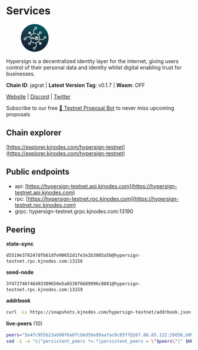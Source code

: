 # Services

<figure><img src="https://raw.githubusercontent.com/kj89/cosmos-images/main/logos/hypersign.png" alt=""><figcaption></figcaption></figure>

Hypersign is a decentralized identity layer for the internet, giving  users control of their personal data and identity whilst digital  enabling trust for businesses.

**Chain ID**: jagrat | **Latest Version Tag**: v0.1.7 | **Wasm**: OFF

[Website](https://hypersign.id) | [Discord](https://discord.gg/DmuUjMrHVw) | [Twitter](https://twitter.com/hypersignchain)



Subscribe to our free [🤖 Testnet Proposal Bot](https://t.me/kjnodes_testnet_proposal_bot) to never miss upcoming proposals


## Chain explorer
[https://explorer.kjnodes.com/hypersign-testnet](https://explorer.kjnodes.com/hypersign-testnet)

## Public endpoints

* api: [https://hypersign-testnet.api.kjnodes.com](https://hypersign-testnet.api.kjnodes.com)
* rpc: [https://hypersign-testnet.rpc.kjnodes.com](https://hypersign-testnet.rpc.kjnodes.com)
* grpc: hypersign-testnet.grpc.kjnodes.com:13190

## Peering

**state-sync**

```text
d5519e378247dfb61dfe90652d1fe3e2b3005a5b@hypersign-testnet.rpc.kjnodes.com:13156
```

**seed-node**

```text
3f472746f46493309650e5a033076689996c8881@hypersign-testnet.rpc.kjnodes.com:13159
```

**addrbook**
```bash
curl -Ls https://snapshots.kjnodes.com/hypersign-testnet/addrbook.json > $HOME/.hid-node/config/addrbook.json
```

**live-peers** (10)
```bash
peers="5e4fc955b23ab00f6a07cb6d56e89aafac0c85ff@167.86.85.122:26656,b09953bd16cdb17576c4fc356e39773a8e500133@149.202.73.104:11456,d92268c246e02a54103f7098b901b876c88f006e@5.161.130.108:26656,12a8e151b366a5cfe055440e6c2e44236b1c5a38@185.249.227.6:36656,d5519e378247dfb61dfe90652d1fe3e2b3005a5b@65.109.68.190:13156,d7c9b9a3c3a6c5f4ccdfb37a8358755b277271c1@3.110.226.164:26656,1e3f0aeb6f2a2017b122af2461a75c9695790954@65.108.233.109:10956,0c6758a3f4554bbc67da73993bbb697764c5c534@38.242.142.227:26656,bbbd2b6da27d29648b4a429885601d8a024633f8@46.166.172.249:31656,1380864bb38481fef4b2358026a5ed53fc027679@95.214.52.206:26656"
sed -i -e "s|^persistent_peers *=.*|persistent_peers = \"$peers\"|" $HOME/.hid-node/config/config.toml
```

